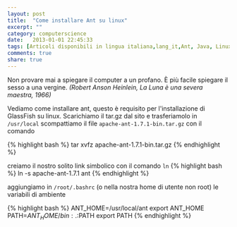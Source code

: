 ```yaml
---
layout: post
title:  "Come installare Ant su linux"
excerpt: ""
category: computerscience
date:   2013-01-01 22:45:33
tags: [Articoli disponibili in lingua italiana,lang_it,Ant, Java, Linux]
comments: true
share: true
---
```


Non provare mai a spiegare il computer a un profano. È più facile spiegare il sesso a una vergine.
*(Robert Anson Heinlein, La Luna è una severa maestra, 1966)*

Vediamo come installare ant, questo è requisito per l'installazione di GlassFish su linux.
Scarichiamo il tar.gz dal sito e trasferiamolo in `/usr/local`
scompattiamo il file `apache-ant-1.7.1-bin.tar.gz` con il comando

{% highlight bash %}
tar xvfz apache-ant-1.7.1-bin.tar.gz
{% endhighlight %}

creiamo il nostro solito link simbolico con il comando `ln`
{% highlight bash %}
ln -s apache-ant-1.7.1 ant
{% endhighlight %}

aggiungiamo in `/root/.bashrc` (o nella nostra home di utente non root) le variabili di ambiente

{% highlight bash %}
ANT_HOME=/usr/local/ant
export ANT_HOME
PATH=$ANT_HOME/bin:.:$PATH
export PATH
{% endhighlight %}



